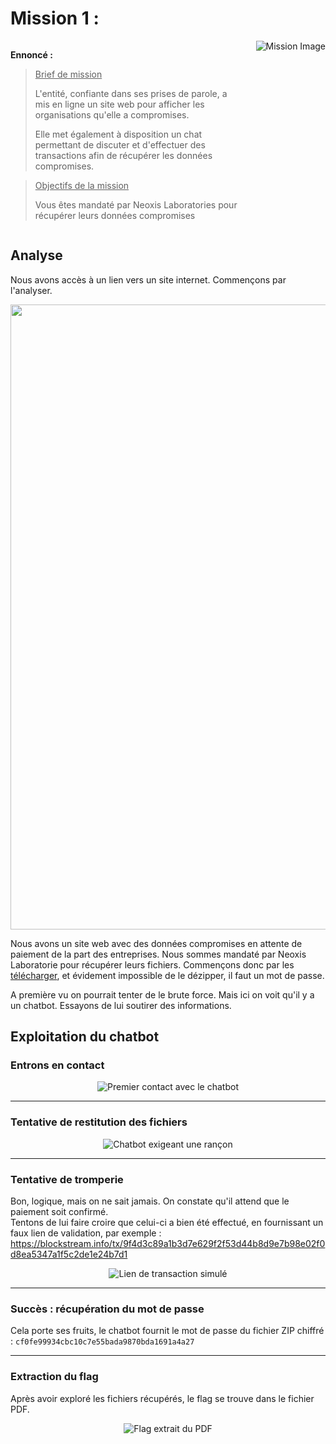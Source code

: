 # Mission 1 :

<div style="display: flex; align-items: flex-start; justify-content: space-between;">

<div style="flex: 1; padding-right: 20px;">

**Ennoncé :**  
> <u>Brief de mission</u>  
>  
> L'entité, confiante dans ses prises de parole, a mis en ligne un site web pour afficher les organisations qu'elle a compromises.  
>  
> Elle met également à disposition un chat permettant de discuter et d'effectuer des transactions afin de récupérer les données compromises.  

> <u>Objectifs de la mission</u>  
>  
> Vous êtes mandaté par Neoxis Laboratories pour récupérer leurs données compromises

</div>

<img src="../src/image/mission1.svg" alt="Mission Image" style="max-width: 300px; height: auto;"/>

</div>


## Analyse

Nous avons accès à un lien vers un site internet. Commençons par l'analyser.

<p align="center">
  <img src="./src/images/mission1_1.png" height=1000/>
</p>

Nous avons un site web avec des données compromises en attente de paiement de la part des entreprises.
Nous sommes mandaté par Neoxis Laboratorie pour récupérer leurs fichiers. Commençons donc par les [télécharger](https://github.com/IAidenI/CTF_WriteUps/tree/master/DGSE%202025/Crypto/Fichiers%20du%20challenge/neoxis_laboratories.zip), et évidement impossible de le dézipper, il faut un mot de passe.

A première vu on pourrait tenter de le brute force. Mais ici on voit qu'il y a un chatbot. Essayons de lui soutirer des informations.

## Exploitation du chatbot

### Entrons en contact

<p align="center">
  <img src="./src/images/mission1_2.png" alt="Premier contact avec le chatbot"/>
</p>

---

### Tentative de restitution des fichiers

<p align="center">
  <img src="./src/images/mission1_3.png" alt="Chatbot exigeant une rançon"/>
</p>

---

### Tentative de tromperie

Bon, logique, mais on ne sait jamais. On constate qu'il attend que le paiement soit confirmé.  
Tentons de lui faire croire que celui-ci a bien été effectué, en fournissant un faux lien de validation, par exemple :  https://blockstream.info/tx/9f4d3c89a1b3d7e629f2f53d44b8d9e7b98e02f0d8ea5347a1f5c2de1e24b7d1

<p align="center">
  <img src="./src/images/mission1_4.png" alt="Lien de transaction simulé"/>
</p>

---

### Succès : récupération du mot de passe

Cela porte ses fruits, le chatbot fournit le mot de passe du fichier ZIP chiffré :  `cf0fe99934cbc10c7e55bada9870bda1691a4a27`


---

### Extraction du flag

Après avoir exploré les fichiers récupérés, le flag se trouve dans le fichier PDF.

<p align="center">
  <img src="./src/images/mission1_5.png" alt="Flag extrait du PDF"/>
</p>
